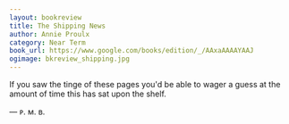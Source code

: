 ```yaml
---
layout: bookreview
title: The Shipping News
author: Annie Proulx
category: Near Term
book_url: https://www.google.com/books/edition/_/AAxaAAAAYAAJ
ogimage: bkreview_shipping.jpg
---
```

If you saw the tinge of these pages you'd be able to wager a guess at the amount of time this has sat upon the shelf.

— ᴘ. ᴍ. ʙ.